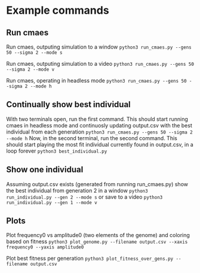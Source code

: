 # Example commands

## Run cmaes

Run cmaes, outputing simulation to a window
`python3 run_cmaes.py --gens 50 --sigma 2 --mode s`

Run cmaes, outputing simulation to a video
`python3 run_cmaes.py --gens 50 --sigma 2 --mode v`

Run cmaes, operating in headless mode
`python3 run_cmaes.py --gens 50 --sigma 2 --mode h`

## Continually show best individual 
With two terminals open, run the first command. This should start running cmaes in headless mode
and continuosly updating output.csv with the best individual from each generation
`python3 run_cmaes.py --gens 50 --sigma 2 --mode h`
Now, in the second terminal, run the second command. This should start playing the most fit
individual currently found in output.csv, in a loop forever
`python3 best_individual.py`

## Show one individual
Assuming output.csv exists (generated from running run_cmaes.py)
show the best individual from generation 2 in a window 
`python3 run_individual.py --gen 2 --mode s`
or save to a video
`python3 run_individual.py --gen 1 --mode v`

## Plots
Plot frequency0 vs amplitude0 (two elements of the genome) and coloring based on fitness
`python3 plot_genome.py --filename output.csv --xaxis frequency0 --yaxis amplitude0`

Plot best fitness per generation
`python3 plot_fitness_over_gens.py --filename output.csv`
